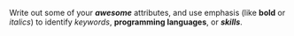 Write out some of your _**awesome**_ attributes, and use emphasis (like __bold__ or _italics_) to identify _keywords_, __programming languages__, or _**skills**_. 
